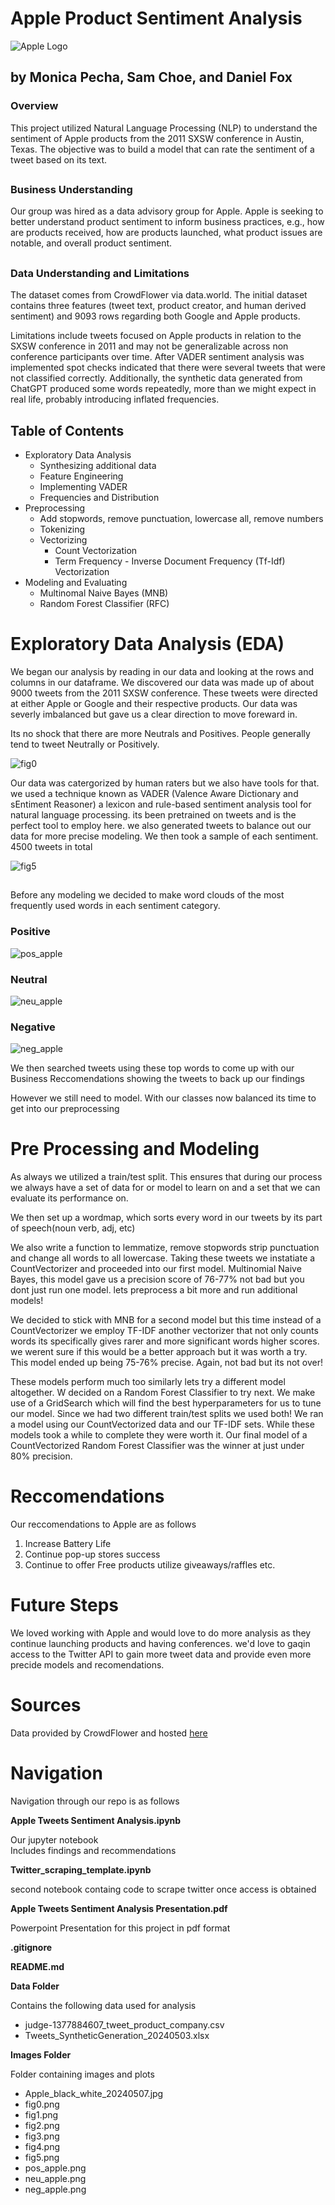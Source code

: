 # Apple Product Sentiment Analysis

![Apple Logo](/images/Apple_black_white_20240507.jpg)

## by Monica Pecha, Sam Choe, and Daniel Fox

### Overview

This project utilized Natural Language Processing (NLP) to understand the sentiment of Apple products from the 2011 SXSW conference in Austin, Texas. The objective was to build a model that can rate the sentiment of a tweet based on its text.

##
### Business Understanding

Our group was hired as a data advisory group for Apple. Apple is seeking to better understand product sentiment to inform business practices, e.g., how are products received, how are products launched, what product issues are notable, and overall product sentiment.

##
### Data Understanding and Limitations

The dataset comes from CrowdFlower via data.world. The initial dataset contains three features (tweet text, product creator, and human derived sentiment) and 9093 rows regarding both Google and Apple products. 


Limitations include tweets focused on Apple products in relation to the SXSW conference in 2011 and may not be generalizable across non conference participants over time. After VADER sentiment analysis was implemented spot checks indicated that there were several tweets that were not classified correctly. Additionally, the synthetic data generated from ChatGPT produced some words repeatedly, more than we might expect in real life, probably introducing inflated frequencies. 

## Table of Contents

- Exploratory Data Analysis
    - Synthesizing additional data
    - Feature Engineering
    - Implementing VADER
    - Frequencies and Distribution
- Preprocessing
    - Add stopwords, remove punctuation, lowercase all, remove numbers 
    - Tokenizing
    - Vectorizing
        - Count Vectorization
        - Term Frequency - Inverse Document Frequency (Tf-Idf) Vectorization
- Modeling and Evaluating
    - Multinomal Naive Bayes (MNB)
    - Random Forest Classifier (RFC)
    
##
# Exploratory Data Analysis (EDA)

We began our analysis by reading in our data and looking at the rows and columns in our dataframe. We discovered our data was made up of about 9000 tweets from the 2011 SXSW conference. These tweets were directed at either Apple or Google and their respective products. Our data was severly imbalanced but gave us a clear direction to move foreward in.

Its no shock that there are more Neutrals and Positives. People generally tend to tweet Neutrally or Positively. 

![fig0](/images/fig0.png)

Our data was catergorized by human raters but we also have tools for that. we used a technique known as VADER (Valence Aware Dictionary and sEntiment Reasoner) a lexicon and rule-based sentiment analysis tool for natural language processing. its been pretrained on tweets and is the perfect tool to employ here. we also generated tweets to balance out our data for more precise modeling. We then took a sample of each sentiment. 4500 tweets in total

![fig5](/images/fig5.png)
##

Before any modeling we decided to make word clouds of the most frequently used words in each sentiment category.

### Positive

![pos_apple](/images/pos_apple.png)

### Neutral

![neu_apple](/images/neu_apple.png)

### Negative

![neg_apple](/images/neg_apple.png)

We then searched tweets using these top words to come up with our Business Reccomendations showing the tweets to back up our findings 

However we still need to model. With our classes now balanced its time to get into our preprocessing
##
# Pre Processing and Modeling

As always we utilized a train/test split. This ensures that during our process we always have a set of data for or model to learn on and a set that we can evaluate its performance on.

We then set up a wordmap, which sorts every word in our tweets by its part of speech(noun verb, adj, etc)

We also write a function to lemmatize, remove stopwords strip punctuation and change all words to all lowercase. Taking these tweets we instatiate a CountVectorizer and proceeded into our first model. Multinomial Naive Bayes, this model gave us a precision score of 76-77% not bad but you dont just run one model. lets preprocess a bit more and run additional models!

We decided to stick with MNB for a second model but this time instead of a CountVectorizer we employ TF-IDF another vectorizer that not only counts words its specifically gives rarer and more significant words higher scores. we werent sure if this would be a better approach but it was worth a try. This model ended up being 75-76% precise. Again, not bad but its not over!

These models perform much too similarly lets try a different model altogether. W decided on a Random Forest Classifier to try next. We make use of a GridSearch which will find the best hyperparameters for us to tune our model. Since we had two different train/test splits we used both! We ran a model using our CountVectorized data and our TF-IDF sets. While these models took a while to complete they were worth it. Our final model of a CountVectorized Random Forest Classifier was the winner at just under 80% precision.
##

# Reccomendations
 Our reccomendations to Apple are as follows

 1. Increase Battery Life
 2. Continue pop-up stores success
 3. Continue to offer Free products utilize giveaways/raffles etc.

##
# Future Steps
We loved working with Apple and would love to do more analysis as they continue launching products and having conferences. we'd love to gaqin access to the Twitter API to gain more tweet data and provide even more precide models and recomendations.

# Sources
Data provided by CrowdFlower and hosted [here](https://data.world/crowdflower/brands-and-product-emotions)

##
# Navigation

Navigation through our repo is as follows

**Apple Tweets Sentiment Analysis.ipynb**

   Our jupyter notebook  
   Includes findings and recommendations

**Twitter_scraping_template.ipynb**

   second notebook containg code to scrape twitter once access is obtained


**Apple Tweets Sentiment Analysis Presentation.pdf**

   Powerpoint Presentation for this project in pdf format

**.gitignore**

**README.md**

**Data Folder**

   Contains the following data used for analysis 

   * judge-1377884607_tweet_product_company.csv
   * Tweets_SyntheticGeneration_20240503.xlsx

**Images Folder**

   Folder containing images and plots 
   
   * Apple_black_white_20240507.jpg
   * fig0.png
   * fig1.png 
   * fig2.png
   * fig3.png
   * fig4.png
   * fig5.png
   * pos_apple.png
   * neu_apple.png
   * neg_apple.png
